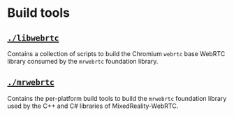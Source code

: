 # Build tools

## [`./libwebrtc`](./libwebrtc/README.md)

Contains a collection of scripts to build the Chromium `webrtc` base WebRTC library consumed by the `mrwebrtc` foundation library.

## [`./mrwebrtc`](./mrwebrtc/README.md)

Contains the per-platform build tools to build the `mrwebrtc` foundation library used by the C++ and C# libraries of MixedReality-WebRTC.
